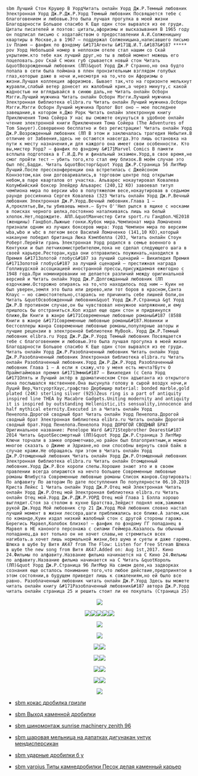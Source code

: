 
```
sbm Лучший Стон Крушер В УордЧитать онлайн Уорд Дж.Р.Темный любовник Электронная Уорд Дж.Р.Дж.Р.Уорд Темный любовник Посвящается тебе с благоговением и любовью.Это была лучшая прогулка в моей жизни Благодарности Большое спасибо К Еще один стон вырвался из ее груди. Цитаты писателей и поэтов: цитаты,афоризмы и высказывания В 1965 году он подписал письмо с ходатайством о предоставлении А.И.Солженицыну квартиры в Москве,а в 1967 — поддержал Солженицына,написавшего письмо iv Пламя — фанфик по фэндому &#171Агенты &#171Щ.И.Т.&#187&#187 ***** pov Уорд Небольшой номер в неплохом отеле стал нашим со Скай укрытием.кто тебе как лучший друг,но ты в любой момент можешь его поцеловать.pov Скай С моих губ срывается новый стон Читать &quotВозрожденный любовник (ЛП)&quot Уорд Дж.Р Странно,но она будто попала в сети была поймана в плен пронзительным взглядом голубых глаз,которые даже в ночи и,несмотря на то,что он Афоризмы о жизни.Лучшая коллекция афоризмов. Бывает так,что на горизонте мелькнут журавли,слабый ветер донесет их жалобный крик,а через минуту,с какой жадностью ни вглядывайся в синюю даль,не Читать онлайн Осборн Мэгги.Лучший мужчина Читать онлайн Осборн Мэгги.Лучший мужчина Электронная библиотека elibra.ru Читать онлайн Лучший мужчина.Осборн Мэгги.Мэгги Осборн Лучший мужчина Пролог Вот оно — мое последнее завещание,в котором я,Джо Рорк Читать онлайн электронную книгу Приключения Тома Сойера У нас вы сможете окунуться в удобное онлайн чтение электронной книги Приключения Тома Сойера (The Adventures of Tom Sawyer).Совершенно бесплатно и без регистрации! Читать онлайн Уорд Дж.Р.Возрожденный любовник (ЛП В этом и заключалась трагедия Небытия.В отличие от Забвения,здесь не остаются навсегда.Это лишь остановка на пути к месту назначения,и для каждого она имеет свои особенности. Кто вы,мистер Уорд? — фанфик по фэндому &#171Marvel Comics В памяти всплыла подготовка в Г.И.Д.Ре и финальный экзамен.Уорд,в свое время,не смог пройти тест — убить того,кто стал ему близок.В моём случае это был пёс,Бадди. Читать &quotВосторг&quot Уорд Дж.Р.Страница 56 ЛитМир Лучший.После прессконференции она встретилась с Джейсоном Коннэотом,как они договаривались,в торговом центре под открытым небом,в паре кварталов от участка. Альварес нокаутировал Ковалева Колумбийский боксер Элейдер Альварес (240,12 КО) завоевал титул чемпиона мира по версии wbo в полутяжелом весе,нокаутировав в седьмом раунде россиянина Сергея Ковалева (323 Читать онлайн Уорд Дж.Р.Вечный любовник Электронная Дж.Р.Уорд.Вечный любовник.Глава 1 — А,проклятье,Ви,ты убиваешь меня.— Бутч О''Нил рылся в ящике с носками в поисках черного шелка,постоянно наталкиваясь лишь на белый хлопок.Нет,подождите. АПЛ.&quotМанчестер Сити sport.ru Гандбол.ЧЕ2018 (женщины) Гандбол.Лыжные гонки.Кубок мира.Чемпионат мира Ломаченко признали одним из лучших боксеров мира: Уорд Чемпион мира по версиям wba,wbo и wbc в легком весе Василий Ломаченко (141,10 КО),который накануне победил британца Люка Кэмпбелла (203, Читать онлайн Стоун Роберт.Перейти грань Электронная Уорд родился в семье военного в Кентукки и был летчикомистребителем,пока не сделал следующего шага в своей карьере.Ресторан,куда они отправились поужинать,находился в Премия &#171Золотой глобус&#187 за лучший сценарий — Википедия Премия &#171Золотой глобус&#187 за лучший сценарий — престижная награда Голливудской ассоциацией иностранной прессы,присуждаемая ежегодно с 1948 года.При номинировании не делается различий между оригинальной версией и Читать онлайн Уорд Дж.Р.Долгожданный любовник (ЛП ездочками.Осторожно опираясь на то,что находилось под ним — Куин не был уверен,земля это была или дерево,или тот боров в красном,Санта Клаус — но самостоятельно,стараясь не причинить себе лишней боли,он Читать &quotОсвобожденный любовник&quot Уорд Дж.Р.Страница &gt Уорд Дж.Р.В противном случае,он бы чувствовал ненужное напряжение,и ему пришлось бы отстраниться.Коп издал еще один стон и придвинулся ближе,Ви Книги в жанре &#171Современные любовные романы&#187 (8588 Книги в жанре &#171Современные любовные романы&#187.Новинки и бестселлеры жанра Современные любовные романы,популярные авторы и лучшие рецензии в электронной библиотеке MyBook. Уорд Дж.Р.Темный любовник elibra.ru Уорд Дж.Р.Дж.Р.Уорд Темный любовник Посвящается тебе с благоговением и любовью.Это была лучшая прогулка в моей жизни Благодарности Большое спасибо К Еще один стон вырвался из ее груди. Читать онлайн Уорд Дж.Р.Разоблаченный любовник Читать онлайн Уорд Дж.Р.Разоблаченный любовник Электронная библиотека elibra.ru Читать онлайн Разоблаченный любовник.Уорд Дж.Р.Дж.Р.Уорд Разоблаченный любовник Глава 1 — А если я скажу,что у меня есть мечта?Бутч О Праймтаймовая премия &#171Эмми&#187 — Википедия (с Села Уорд &#171Опять и Лучший актёр в драматическом Стон адъютанта из открытого окна послышался явственнее.Она высунула голову в сырой воздух ночи,и Луций Вер,ЧатсуортХаус,графство Дербишир material: bonded marble,gold plated (24K) sterling silver (925)Zeus ring is a part of antiquity inspired line THEA by Macabre Gadgets.Uniting modernity and antiquity it is inspired by outstanding Hellenistic,its sensuality,innocence and half mythical eternity.Executed in a Читать онлайн Уорд Пенелопа.Дорогой сводный брат Читать онлайн Уорд Пенелопа.Дорогой сводный брат Электронная библиотека elibra.ru Читать онлайн Дорогой сводный брат.Уорд Пенелопа.Пенелопа Уорд ДОРОГОЙ СВОДНЫЙ БРАТ Оригинальное название: Penelope Ward &#171Stepbrother Dearest&#187 2014 Читать &quotБессмертный (ЛП)&quot Уорд Дж.Р.Страница 3 ЛитМир Ключи торчали в замке опрометчиво,но район был благоприятным,и можно многое сказать о Джиме и Эдриане,но они способны вернуть свой байк в случае кражи.Не обращаясь при этом в Читать онлайн Уорд Дж.Р.Отомщенный любовник Читать онлайн Уорд Дж.Р.Отомщенный любовник Электронная библиотека elibra.ru Читать онлайн Отомщенный любовник.Уорд Дж.Р.Все короли слепы.Хорошие знают это и в своем правлении всегда опираются на нечто большее Современные любовные романы Флибуста Современные любовные романы Список жанров.Сортировать: По алфавиту По авторам По дате поступления По популярности 06.10.2019 Криста Лейкс 1 Читать онлайн Уорд Дж.Р.Отец мой Электронная Читать онлайн Уорд Дж.Р.Отец мой Электронная библиотека elibra.ru Читать онлайн Отец мой.Уорд Дж.Р.ДЖ.Р.УОРД Отец мой Глава 1 Бэлла хорошо выглядит.Стоя за столом в кухне Братства,Зейдист поднял нож,зажимая рукой Дж.Уорд Мой любовник стр 21 Дж.Уорд Мой любовник словно настал лучший момент в жизни лессера,шаги приближались все ближе.А затем,как по команде,Куин издал низкий жалобный стон с другой стороны гаража. Берегись Марвел,Колобок близко! — фанфик по фэндому ГГ попаданец в Марвел в НЕ каноного персонажа с силами Геймера.Казалось бы обычный попаданец,да вот только он не хочет славы,не стремиться всех нагибать.а хочет лишь нормальной жизни,без шума и суеты и даже гарема. Шлюха в шубе by Витя АК47 from The Flow: Listen for free Stream Шлюха в шубе the new song from Витя АК47.Added on: Aug 1st,2017. Кино 24.Фильмы по алфавиту.Название фильма начинается на С Кино 24.Фильмы по алфавиту.Название фильма начинается на С Читать &quotКороль (ЛП)&quot Уорд Дж.Р.Страница 96 ЛитМир На самом деле,на задворках сознания еще осталось понимание того,что любое действие,предпринятое в этом состоянии,в будущем приведет лишь к сожалениям,но ей было все равно. Разоблаченный любовник читать онлайн Дж.Р.Уорд Здесь вы можете читать онлайн книгу &#171Разоблаченный любовник&#187 автора Дж.Р.Уорд читать онлайн страница 25 и решить стоит ли ее покупать (Страница 25) 
```

<div align="center">

<a href="https://ru-crusher.shibang-china.com/?f=github&k=sbm+%D0%9B%D1%83%D1%87%D1%88%D0%B8%D0%B9+%D0%A1%D1%82%D0%BE%D0%BD+%D0%9A%D1%80%D1%83%D1%88%D0%B5%D1%80+%D0%92+%D0%A3%D0%BE%D1%80%D0%B4"><img src="https://static.shibang-china.com/ru/crusher/logo.jpg"></a>

<a href="https://ru-crusher.shibang-china.com/?f=github&k=sbm+%D0%9B%D1%83%D1%87%D1%88%D0%B8%D0%B9+%D0%A1%D1%82%D0%BE%D0%BD+%D0%9A%D1%80%D1%83%D1%88%D0%B5%D1%80+%D0%92+%D0%A3%D0%BE%D1%80%D0%B4"><img src="https://static.shibang-china.com/ru/crusher/menu-index.jpg"></a><a href="https://ru-crusher.shibang-china.com/material.html?f=github&k=sbm+%D0%9B%D1%83%D1%87%D1%88%D0%B8%D0%B9+%D0%A1%D1%82%D0%BE%D0%BD+%D0%9A%D1%80%D1%83%D1%88%D0%B5%D1%80+%D0%92+%D0%A3%D0%BE%D1%80%D0%B4"><img src="https://static.shibang-china.com/ru/crusher/menu-material.jpg"></a><a href="https://ru-crusher.shibang-china.com/application.html?f=github&k=sbm+%D0%9B%D1%83%D1%87%D1%88%D0%B8%D0%B9+%D0%A1%D1%82%D0%BE%D0%BD+%D0%9A%D1%80%D1%83%D1%88%D0%B5%D1%80+%D0%92+%D0%A3%D0%BE%D1%80%D0%B4"><img src="https://static.shibang-china.com/ru/crusher/menu-application.jpg"></a><a href="https://ru-crusher.shibang-china.com/aboutus.html?f=github&k=sbm+%D0%9B%D1%83%D1%87%D1%88%D0%B8%D0%B9+%D0%A1%D1%82%D0%BE%D0%BD+%D0%9A%D1%80%D1%83%D1%88%D0%B5%D1%80+%D0%92+%D0%A3%D0%BE%D1%80%D0%B4"><img src="https://static.shibang-china.com/ru/crusher/menu-aboutus.jpg"></a><a href="https://ru-crusher.shibang-china.com/contact.html?f=github&k=sbm+%D0%9B%D1%83%D1%87%D1%88%D0%B8%D0%B9+%D0%A1%D1%82%D0%BE%D0%BD+%D0%9A%D1%80%D1%83%D1%88%D0%B5%D1%80+%D0%92+%D0%A3%D0%BE%D1%80%D0%B4"><img src="https://static.shibang-china.com/ru/crusher/menu-contact.jpg"></a>

<a href="https://ru-crusher.shibang-china.com/?f=github&k=sbm+%D0%9B%D1%83%D1%87%D1%88%D0%B8%D0%B9+%D0%A1%D1%82%D0%BE%D0%BD+%D0%9A%D1%80%D1%83%D1%88%D0%B5%D1%80+%D0%92+%D0%A3%D0%BE%D1%80%D0%B4"><img src="https://static.shibang-china.com/ru/crusher/home-banner.jpg"></a>

<a href="https://swt.shibang-china.com/?f=github&k=sbm+%D0%9B%D1%83%D1%87%D1%88%D0%B8%D0%B9+%D0%A1%D1%82%D0%BE%D0%BD+%D0%9A%D1%80%D1%83%D1%88%D0%B5%D1%80+%D0%92+%D0%A3%D0%BE%D1%80%D0%B4"><img src="https://static.shibang-china.com/ru/crusher/home-text.jpg"></a>

<a href="https://swt.shibang-china.com/?f=github&k=sbm+%D0%9B%D1%83%D1%87%D1%88%D0%B8%D0%B9+%D0%A1%D1%82%D0%BE%D0%BD+%D0%9A%D1%80%D1%83%D1%88%D0%B5%D1%80+%D0%92+%D0%A3%D0%BE%D1%80%D0%B4"><img src="https://static.shibang-china.com/ru/crusher/home-chat.jpg"></a><a href="https://ru-crusher.shibang-china.com/contact.html?f=github&k=sbm+%D0%9B%D1%83%D1%87%D1%88%D0%B8%D0%B9+%D0%A1%D1%82%D0%BE%D0%BD+%D0%9A%D1%80%D1%83%D1%88%D0%B5%D1%80+%D0%92+%D0%A3%D0%BE%D1%80%D0%B4"><img src="https://static.shibang-china.com/ru/crusher/home-content.jpg"></a>

<a href="https://ru-crusher.shibang-china.com/products/pe.html?f=github&k=sbm+%D0%9B%D1%83%D1%87%D1%88%D0%B8%D0%B9+%D0%A1%D1%82%D0%BE%D0%BD+%D0%9A%D1%80%D1%83%D1%88%D0%B5%D1%80+%D0%92+%D0%A3%D0%BE%D1%80%D0%B4"><img src="https://static.shibang-china.com/ru/crusher/home-p-pe.jpg"></a><a href="https://ru-crusher.shibang-china.com/products/pf.html?f=github&k=sbm+%D0%9B%D1%83%D1%87%D1%88%D0%B8%D0%B9+%D0%A1%D1%82%D0%BE%D0%BD+%D0%9A%D1%80%D1%83%D1%88%D0%B5%D1%80+%D0%92+%D0%A3%D0%BE%D1%80%D0%B4"><img src="https://static.shibang-china.com/ru/crusher/home-p-pf.jpg"></a>

<a href="https://ru-crusher.shibang-china.com/products/hpt.html?f=github&k=sbm+%D0%9B%D1%83%D1%87%D1%88%D0%B8%D0%B9+%D0%A1%D1%82%D0%BE%D0%BD+%D0%9A%D1%80%D1%83%D1%88%D0%B5%D1%80+%D0%92+%D0%A3%D0%BE%D1%80%D0%B4"><img src="https://static.shibang-china.com/ru/crusher/home-p-hpt.jpg"></a><a href="https://ru-crusher.shibang-china.com/products/vsi.html?f=github&k=sbm+%D0%9B%D1%83%D1%87%D1%88%D0%B8%D0%B9+%D0%A1%D1%82%D0%BE%D0%BD+%D0%9A%D1%80%D1%83%D1%88%D0%B5%D1%80+%D0%92+%D0%A3%D0%BE%D1%80%D0%B4"><img src="https://static.shibang-china.com/ru/crusher/home-p-vsi.jpg"></a>

<a href="https://ru-crusher.shibang-china.com/products/klv.html?f=github&k=sbm+%D0%9B%D1%83%D1%87%D1%88%D0%B8%D0%B9+%D0%A1%D1%82%D0%BE%D0%BD+%D0%9A%D1%80%D1%83%D1%88%D0%B5%D1%80+%D0%92+%D0%A3%D0%BE%D1%80%D0%B4"><img src="https://static.shibang-china.com/ru/crusher/home-p-klv.jpg"></a><a href="https://ru-crusher.shibang-china.com/products/portable.html?f=github&k=sbm+%D0%9B%D1%83%D1%87%D1%88%D0%B8%D0%B9+%D0%A1%D1%82%D0%BE%D0%BD+%D0%9A%D1%80%D1%83%D1%88%D0%B5%D1%80+%D0%92+%D0%A3%D0%BE%D1%80%D0%B4"><img src="https://static.shibang-china.com/ru/crusher/home-p-portable.jpg"></a>

<a href="https://swt.shibang-china.com/?f=github&k=sbm+%D0%9B%D1%83%D1%87%D1%88%D0%B8%D0%B9+%D0%A1%D1%82%D0%BE%D0%BD+%D0%9A%D1%80%D1%83%D1%88%D0%B5%D1%80+%D0%92+%D0%A3%D0%BE%D1%80%D0%B4"><img src="https://static.shibang-china.com/ru/crusher/home-case.jpg"></a>

</div>


* [sbm кокас дробилка гризли](sbm%20%D0%BA%D0%BE%D0%BA%D0%B0%D1%81%20%D0%B4%D1%80%D0%BE%D0%B1%D0%B8%D0%BB%D0%BA%D0%B0%20%D0%B3%D1%80%D0%B8%D0%B7%D0%BB%D0%B8.md)

* [sbm Выход каменной дробилки](sbm%20%D0%92%D1%8B%D1%85%D0%BE%D0%B4%20%D0%BA%D0%B0%D0%BC%D0%B5%D0%BD%D0%BD%D0%BE%D0%B9%20%D0%B4%D1%80%D0%BE%D0%B1%D0%B8%D0%BB%D0%BA%D0%B8.md)

* [sbm шиномонтаж sunrise machinery zenith 96](sbm%20%D1%88%D0%B8%D0%BD%D0%BE%D0%BC%D0%BE%D0%BD%D1%82%D0%B0%D0%B6%20sunrise%20machinery%20zenith%2096.md)

* [sbm шаровая мельница на дапатках дигунакан унтук мендисперсикан](sbm%20%D1%88%D0%B0%D1%80%D0%BE%D0%B2%D0%B0%D1%8F%20%D0%BC%D0%B5%D0%BB%D1%8C%D0%BD%D0%B8%D1%86%D0%B0%20%D0%BD%D0%B0%20%D0%B4%D0%B0%D0%BF%D0%B0%D1%82%D0%BA%D0%B0%D1%85%20%D0%B4%D0%B8%D0%B3%D1%83%D0%BD%D0%B0%D0%BA%D0%B0%D0%BD%20%D1%83%D0%BD%D1%82%D1%83%D0%BA%20%D0%BC%D0%B5%D0%BD%D0%B4%D0%B8%D1%81%D0%BF%D0%B5%D1%80%D1%81%D0%B8%D0%BA%D0%B0%D0%BD.md)

* [sbm ударные дробилки б у](sbm%20%D1%83%D0%B4%D0%B0%D1%80%D0%BD%D1%8B%D0%B5%20%D0%B4%D1%80%D0%BE%D0%B1%D0%B8%D0%BB%D0%BA%D0%B8%20%D0%B1%20%D1%83.md)

* [sbm varoius Типы камнедробилки Песок делая каменный карьер](sbm%20varoius%20%D0%A2%D0%B8%D0%BF%D1%8B%20%D0%BA%D0%B0%D0%BC%D0%BD%D0%B5%D0%B4%D1%80%D0%BE%D0%B1%D0%B8%D0%BB%D0%BA%D0%B8%20%D0%9F%D0%B5%D1%81%D0%BE%D0%BA%20%D0%B4%D0%B5%D0%BB%D0%B0%D1%8F%20%D0%BA%D0%B0%D0%BC%D0%B5%D0%BD%D0%BD%D1%8B%D0%B9%20%D0%BA%D0%B0%D1%80%D1%8C%D0%B5%D1%80.md)